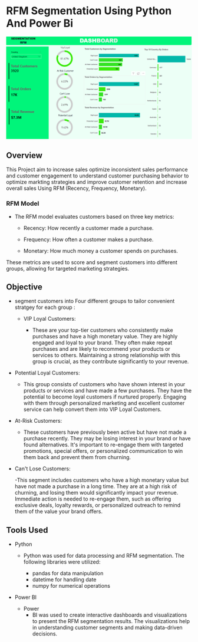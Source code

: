 # RFM Segmentation Using Python And Power Bi
![](https://github.com/mina407/Power-Bi-Python/blob/main/Dashboard.png)
## Overview 
This Project aim to increase sales optimize inconsistent sales performance and customer engagement to understand customer purchasing behavior to optimize markting strategies and improve customer retention and increase overall sales Using RFM (Recency, Frequency, Monetary).
### RFM Model
* The RFM model evaluates customers based on three key metrics:

  - Recency: How recently a customer made a purchase.

  - Frequency: How often a customer makes a purchase.

  - Monetary: How much money a customer spends on purchases.

These metrics are used to score and segment customers into different groups, allowing for targeted marketing strategies.
## Objective
* segment customers into Four different groups to tailor convenient stratgey for each group :
  * VIP Loyal Customers:

    - These are your top-tier customers who consistently make purchases and have a high monetary value. They are highly engaged and loyal to your brand. They often make repeat purchases and are likely to               recommend your products or services to others. Maintaining a strong relationship with this group is crucial, as they contribute significantly to your revenue.

* Potential Loyal Customers:

  - This group consists of customers who have shown interest in your products or services and have made a few purchases. They have the potential to become loyal customers if nurtured properly. Engaging with them     through personalized marketing and excellent customer service can help convert them into VIP Loyal Customers.

* At-Risk Customers:

  - These customers have previously been active but have not made a purchase recently. They may be losing interest in your brand or have found alternatives. It's important to re-engage them with targeted         
    promotions, special offers, or personalized communication to win them back and prevent them from churning.

* Can't Lose Customers:

  -This segment includes customers who have a high monetary value but have not made a purchase in a long time. They are at a high risk of churning, and losing them would significantly impact your revenue.   
   Immediate action is needed to re-engage them, such as offering exclusive deals, loyalty rewards, or personalized outreach to remind them of the value your brand offers.

## Tools Used
* Python
  - Python was used for data processing and RFM segmentation. The following libraries were utilized:

    - pandas for data manipulation
    - datetime for handling date
    - numpy for numerical operations


* Power BI
  - Power
    - BI was used to create interactive dashboards and visualizations to present the RFM segmentation results. The visualizations help in understanding customer segments and making data-driven decisions.
